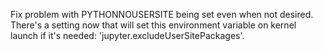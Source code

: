 Fix problem with PYTHONNOUSERSITE being set even when not desired. There's a setting now that will set this environment variable on kernel launch if it's needed: 'jupyter.excludeUserSitePackages'.
